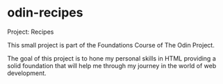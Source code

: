 # odin-recipes
Project: Recipes

This small project is part of the Foundations Course of The Odin Project.

The goal of this project is to hone my personal skills in HTML providing a solid foundation that will help me through my journey in the world of web development.
